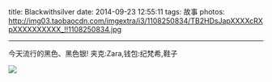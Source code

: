 title: Blackwithsilver
date: 2014-09-23 12:55:11
tags: 故事
photos: http://img03.taobaocdn.com/imgextra/i3/1108250834/TB2HDsJapXXXXcRXpXXXXXXXXXX_!!1108250834.jpg

---
今天流行的黑色、黑色银! 夹克:Zara,钱包:纪梵希,鞋子

<!-- more -->
![](http://img03.taobaocdn.com/imgextra/i3/1108250834/TB2HDsJapXXXXcRXpXXXXXXXXXX_!!1108250834.jpg)